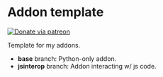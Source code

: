 # Addon template

[![Donate via patreon](https://img.shields.io/badge/patreon-donate-green.svg)](https://www.patreon.com/trgk)

Template for my addons.

- **base** branch: Python-only addon.
- **jsinterop** branch: Addon interacting w/ js code.
